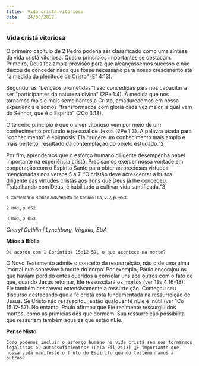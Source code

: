 ```yaml
---
title:  Vida cristã vitoriosa
date:   24/05/2017
---
```


### Vida cristã vitoriosa

O primeiro capítulo de 2 Pedro poderia ser classificado como uma síntese da vida cristã vitoriosa. Quatro princípios importantes se destacam. Primeiro, Deus fez ampla provisão para que alcançássemos sucesso e não deixou de conceder nada que fosse necessário para nosso crescimento até “a medida da plenitude de Cristo” (Ef 4:13).

Segundo, as “bênçãos prometidas”1 são concedidas para nos capacitar a ser “participantes da natureza divina” (2Pe 1:4). À medida que nos tornamos mais e mais semelhantes a Cristo, amadurecemos em nossa experiência e somos “transformados com glória cada vez maior, a qual vem do Senhor, que é o Espírito” (2Co 3:18).

O terceiro princípio é que o viver vitorioso vem por meio de um conhecimento profundo e pessoal de Jesus (2Pe 1:3). A palavra usada para “conhecimento” é epignosis. Ela “sugere um conhecimento mais amplo e mais perfeito, resultado da contemplação do objeto estudado.”2

Por fim, aprendemos que o esforço humano diligente desempenha papel importante na experiência cristã. Precisamos exercer nossa vontade em cooperação com o Espírito Santo para obter as preciosas virtudes mencionadas nos versos 5 a 7.  “O cristão deve acrescentar a busca diligente das virtudes cristãs aos dons que Deus já lhe concedeu. Trabalhando com Deus, é habilitado a cultivar vida santificada.”3

<sup>1. Comentário Bíblico Adventista do Sétimo Dia, v. 7, p. 653.</sup>

<sup>2. Ibid., p. 652.</sup>

<sup>3. Ibid., p. 653.</sup>

_Cheryl Cathlin | Lynchburg, Virgínia, EUA_

**Mãos à Bíblia**

`De acordo com 1 Coríntios 15:12-57, o que acontece na morte?`

O Novo Testamento admite o conceito da ressurreição, não o de uma alma imortal que sobrevive à morte do corpo. Por exemplo, Paulo encorajou os que haviam perdido entes queridos a consolar uns aos outros com o fato de que, quando Jesus retornar, Ele ressuscitará os mortos (ver 1Ts 4:16-18). Ele também descreveu extensivamente a ressurreição. Começou seu discurso destacando que a fé cristã está fundamentada na ressurreição de Jesus. Se Cristo não ressuscitou, então qualquer fé nEle é inútil (ver 1Co 15:12-57). No entanto, Paulo afirmou que Ele realmente ressurgiu dos mortos, como as primícias dos que dormem. Sua ressurreição possibilita que ressurjam também aqueles que estão nEle.

**Pense Nisto**

`Como podemos incluir o esforço humano na vida cristã sem nos tornarmos legalistas ou autossuficientes? (Leia Fil 2:13) É importante que nossa vida manifeste o fruto do Espírito quando testemunhamos a outros?`